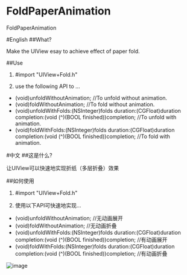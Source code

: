 # FoldPaperAnimation
FoldPaperAnimation

#English
##What?

Make the UIView esay to achieve effect of paper fold.

##Use

1. #import "UIView+Fold.h"

2. use the following API to …

- (void)unfoldWithoutAnimation; //To unfold without animation.
- (void)foldWithoutAnimation; //To fold without animation.
- (void)unfoldWithFolds:(NSInteger)folds duration:(CGFloat)duration completion:(void (^)(BOOL finished))completion;
//To unfold with animation.
- (void)foldWithFolds:(NSInteger)folds duration:(CGFloat)duration completion:(void (^)(BOOL finished))completion;
//To fold with animation.


#中文
##这是什么?

让UIView可以快速地实现折纸（多层折叠）效果

##如何使用

1. #import "UIView+Fold.h"

2. 使用以下API可快速地实现…

- (void)unfoldWithoutAnimation; //无动画展开
- (void)foldWithoutAnimation; //无动画折叠
- (void)unfoldWithFolds:(NSInteger)folds duration:(CGFloat)duration completion:(void (^)(BOOL finished))completion;
//有动画展开
- (void)foldWithFolds:(NSInteger)folds duration:(CGFloat)duration completion:(void (^)(BOOL finished))completion;
//有动画折叠

 ![image](https://github.com/moclin/FoldPaperAnimation/raw/master/FoldPaperAnimation/demo@2x.png)
